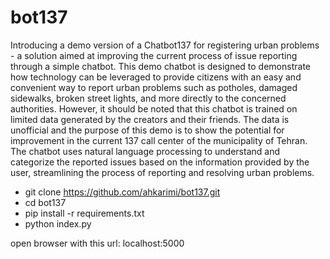 # bot137
Introducing a demo version of a Chatbot137 for registering urban problems - a solution aimed at improving the current process of issue reporting through a simple chatbot. This demo chatbot is designed to demonstrate how technology can be leveraged to provide citizens with an easy and convenient way to report urban problems such as potholes, damaged sidewalks, broken street lights, and more directly to the concerned authorities.
However, it should be noted that this chatbot is trained on limited data generated by the creators and their friends. The data is unofficial and the purpose of this demo is to show the potential for improvement in the current 137 call center of the municipality of Tehran.
The chatbot uses natural language processing to understand and categorize the reported issues based on the information provided by the user, streamlining the process of reporting and resolving urban problems.


-  git clone https://github.com/ahkarimi/bot137.git
-  cd bot137
-  pip install -r requirements.txt
-  python index.py

open browser with this url: localhost:5000
